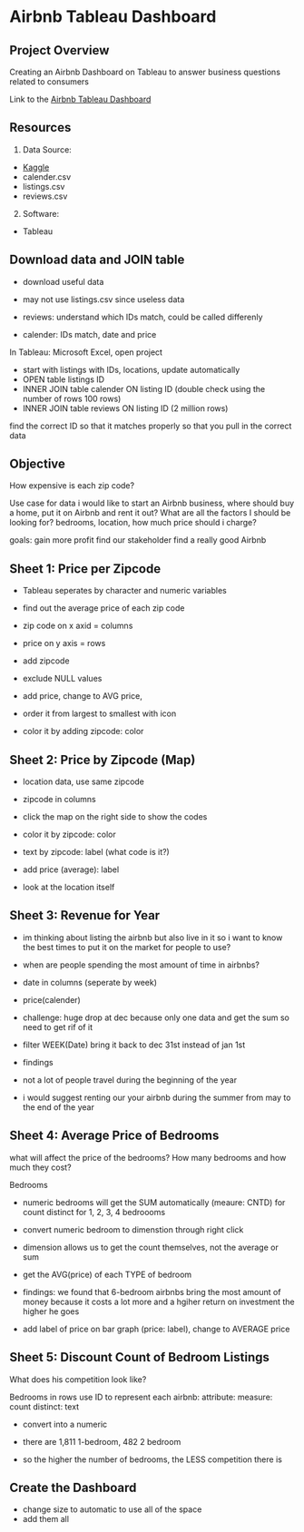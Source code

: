 # Airbnb Tableau Dashboard

## Project Overview
Creating an Airbnb Dashboard on Tableau to answer business questions related to consumers

Link to the [Airbnb Tableau Dashboard](https://public.tableau.com/views/AirBnBTableauFinalProject/Dashboard1?:language=en-US&:sid=&:redirect=auth&:display_count=n&:origin=viz_share_link) 

## Resources
1. Data Source:
- [Kaggle](https://www.kaggle.com/datasets/airbnb/seattle)
- calender.csv
- listings.csv
- reviews.csv

2. Software:
- Tableau

## Download data and JOIN table
- download useful data

- may not use listings.csv since useless data
- reviews: understand which IDs match, could be called differenly
- calender: IDs match, date and price

In Tableau: Microsoft Excel, open project
- start with listings with IDs, locations, update automatically
- OPEN table listings ID
- INNER JOIN table calender ON listing ID (double check using the number of rows 100 rows)
- INNER JOIN table reviews ON listing ID (2 million rows)

find the correct ID so that it matches properly so that you pull in the correct data

## Objective

How expensive is each zip code?

Use case for data
i would like to start an Airbnb business, where should buy a home, put it on Airbnb and rent it out?
What are all the factors I should be looking for?
bedrooms, location, how much price should i charge?

goals:
gain more profit
find our stakeholder find a really good Airbnb

## Sheet 1: Price per Zipcode
- Tableau seperates by character and numeric variables
  
-  find out the average price of each zip code
-  zip code on x axid = columns
-  price on y axis = rows

- add zipcode
- exclude NULL values
- add price, change to AVG price,
- order it from largest to smallest with icon

- color it by adding zipcode: color


## Sheet 2: Price by Zipcode (Map)

- location data, use same zipcode
- zipcode in columns
- click the map on the right side to show the codes

- color it by zipcode: color

- text by zipcode: label (what code is it?)

- add price (average): label
- look at the location itself


## Sheet 3: Revenue for Year

- im thinking about listing the airbnb but also live in it so i want to know the best times to put it on the market for people to use?
- when are people spending the most amount of time in airbnbs?

- date in columns (seperate by week)
- price(calender)

- challenge: huge drop at dec because only one data and get the sum so need to get rif of it
- filter WEEK(Date) bring it back to dec 31st instead of jan 1st

- findings
- not a lot of people travel during the beginning of the year
- i would suggest renting our your airbnb during the summer  from may to the end of the year

## Sheet 4: Average Price of Bedrooms

what will affect the price of the bedrooms?
How many bedrooms and how much they cost?

Bedrooms 
- numeric bedrooms will get the SUM automatically (meaure: CNTD) for count distinct for 1, 2, 3, 4 bedroooms
- convert numeric bedroom to dimenstion through right click
- dimension allows us to get the count themselves, not the average or sum

- get the AVG(price) of each TYPE of bedroom
- findings: we found that 6-bedroom airbnbs bring the most amount of money because it costs a lot more and a hgiher return on investment the higher he goes

- add label of price on bar graph (price: label), change to AVERAGE price

## Sheet 5: Discount Count of Bedroom Listings

What does his competition look like?

Bedrooms in rows
use ID to represent each airbnb: attribute: measure: count distinct: text
- convert into a numeric

- there are 1,811 1-bedroom, 482 2 bedroom
- so the higher the number of bedrooms, the LESS competition there is


## Create the Dashboard
- change size to automatic to use all of the space
- add them all
